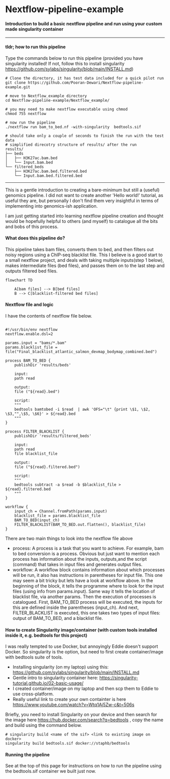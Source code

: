 # Nextflow-pipeline-example

#### Introduction to build a basic nextflow pipeline and run using your custom made singularity container

---

#### tldr; how to run this pipeline
Type the commands below to run this pipeline (provided you have singularity installed! If not, follow this to install singularity https://github.com/sylabs/singularity/blob/main/INSTALL.md)
```
# Clone the directory, it has test data included for a quick pilot run
git clone https://github.com/Pooran-Dewari/Nextflow-pipeline-example.git

# move to Nextflow_example directory
cd Nextflow-pipeline-example/Nextflow_example/

# you may need to make nextflow executable using chmod
chmod 755 nextflow

# now run the pipeline
./nextflow run bam_to_bed.nf -with-singularity  bedtools.sif

# should take only a couple of seconds to finish the run with the test data
# simplified direcotry structure of results/ after the run
results/
├── beds
│   ├── H3K27ac.bam.bed 
│   └── Input.bam.bed
└── filtered_beds
    ├── H3K27ac.bam.bed.filtered.bed
    └── Input.bam.bed.filtered.bed
```
---

This is a gentle introduction to creating a bare-minimum but still a (useful) genomics pipeline. I did not want to create another 'Hello world!' tutorial, as useful they are, but personally I don't find them very insightful in terms of implementing into genomics-ish application.

I am just getting started into learning nextflow pipeline creation and thought would be hopefully helpful to others (and myself) to catalogue all the bits and bobs of this process.


#### What does this pipeline do?
This pipeline takes bam files, converts them to bed, and then filters out noisy regions using a ChIP-seq blacklist file. This I believe is a good start to a small nextflow project, and deals with taking multiple inputs(step 1 below), makes intermediate files (bed files), and passes them on to the last step and outputs filtered bed files.

```mermaid
flowchart TD
    
    A[bam files] --> B[bed files]
    B --> C[blacklist-filtered bed files]
```


#### Nextflow file and logic
I have the contents of nextflow file below.

```

#!/usr/bin/env nextflow
nextflow.enable.dsl=2

params.input = "bams/*.bam"
params.blacklist_file = file("Final_blacklist_atlantic_salmon_devmap_bodymap_combined.bed")

process BAM_TO_BED {
    publishDir 'results/beds'

    input:
    path read
    
    output:
    file ("${read}.bed")

    script:
    """
    bedtools bamtobed -i $read  | awk 'OFS="\t" {print \$1, \$2, \$3,"",\$5, \$6}' > ${read}.bed
    """
}

process FILTER_BLACKLIST {
    publishDir 'results/filtered_beds'

    input:
    path read
    file blacklist_file

    output:
    file ("${read}.filtered.bed")

    script:
    """
    bedtools subtract -a $read -b $blacklist_file > ${read}.filtered.bed
    """
}

workflow {
    input_ch = Channel.fromPath(params.input)
    blacklist_file = params.blacklist_file
    BAM_TO_BED(input_ch)
    FILTER_BLACKLIST(BAM_TO_BED.out.flatten(), blacklist_file)
}

```
There are two main things to look into the nextflow file above

 - process: A process is a task that you want to achieve. For example, bam to bed conversion is a process. Obvious but just want to mention each process has information about the inputs, outputs,and the script (command) that takes in input files and generates output files.
 - workflow: A workflow block contains information about which processes will be run, it also has instructions in parentheses for input file. This one may seem a bit tricky but lets have a look at workflow above. In the beginning of the block, it tells the programme where to look for the input files (using info from params.input). Same way it tells the location of blacklist file, via another params. Then the execution of processes is catalogued. First, BAM_TO_BED process will be executed, the inputs for this are defined inside the parentheses (input_ch). And next, FILTER_BLACKLIST is executed, this one takes two types of input files: output of BAM_TO_BED, and a blacklist file. 
 
 
 #### How to create Singularity image/container (with custom tools installed inside it, e.g. bedtools for this project)
 
 I was really tempted to use Docker, but annoyingly Eddie doesn't support Docker. So singularity is the option, but need to first create container/image  with bedtools suite of tools.
- Installing singularity (on my laptop) using this: https://github.com/sylabs/singularity/blob/main/INSTALL.md
- Gentle intro to singularity container here: https://singularity-tutorial.github.io/02-basic-usage/
- I created container/image on my laptop and then scp them to Eddie to use cross-platform.
- Really useful link to create your own containter is here https://www.youtube.com/watch?v=Wtq1Aj5Zw-c&t=506s

Briefly, you need to install Singularity on your device and then search for the image here https://hub.docker.com/search?q=bedtools , copy the name and build using the command below.
```
# singularity build <name of the sif> <link to existing image on docker>
singularity build bedtools.sif docker://staphb/bedtools
```
#### Running the pipeline
See at the top of this page for instructions on how to run the pipeline using the bedtools.sif container we built just now.
